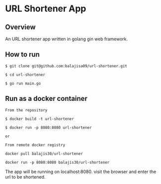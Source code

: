 # URL Shortener App

## Overview

An URL shortener app written in golang gin web framework. 

## How to run

```
$ git clone git@github.com:balajisa09/url-shortener.git

$ cd url-shortener

$ go run main.go 
```

## Run as a docker container

```
From the repository 

$ docker build -t url-shortener

$ docker run -p 8080:8080 url-shortener 

or 

From remote docker registry 

docker pull balajis30/url-shortener

docker run -p 8080:8080 balajis30/url-shortener 

```


The app will be running on localhost:8080. visit the browser and enter the url to be shortened.